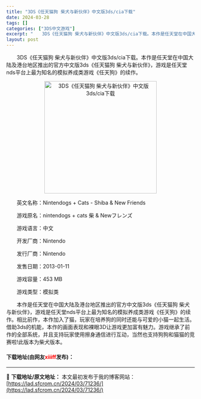 ```yaml
---
title: "3DS《任天猫狗 柴犬与新伙伴》中文版3ds/cia下载"
date: 2024-03-28
tags: []
categories: ["3DS中文游戏"]
excerpt: "　　3DS《任天猫狗 柴犬与新伙伴》中文版3ds/cia下载。本作是任天堂在中国大陆及港台地区推出的官方中文版3ds《任天猫狗 柴犬与新伙伴》，游戏是任天堂nds平台上最为知名的模拟养成类游戏《任天狗》的续作。 　　英文名称：Nintendogs + Cats - Shiba &amp; New F&hellip;"
layout: post
---
```


 <p>　　3DS《任天猫狗 柴犬与新伙伴》中文版3ds/cia下载。本作是任天堂在中国大陆及港台地区推出的官方中文版3ds《任天猫狗 柴犬与新伙伴》，游戏是任天堂nds平台上最为知名的模拟养成类游戏《任天狗》的续作。</p> <p align="center"><img align="" border="0" src="https://lad.sfcrom.cn/wp-content/uploads/2024/03/20240328_66054764c54c8.jpg" width="300" alt="3DS《任天猫狗 柴犬与新伙伴》中文版3ds/cia下载" /></p> <p>　　英文名称：Nintendogs + Cats - Shiba &amp; New Friends</p> <p>　　游戏原名：nintendogs + cats 柴 &amp; Newフレンズ</p> <p>　　游戏语言：中文</p> <p>　　开发厂商：Nintendo</p> <p>　　发行厂商：Nintendo</p> <p>　　发售日期：2013-01-11</p> <p>　　游戏容量：453 MB</p> <p>　　游戏类型：模拟类</p> <p>　　本作是任天堂在中国大陆及港台地区推出的官方中文版3ds《任天猫狗 柴犬与新伙伴》，游戏是任天堂nds平台上最为知名的模拟养成类游戏《任天狗》的续作。相比前作，本作加入了猫，玩家在培养狗的同时还能与可爱的小猫一起生活。借助3ds的机能，本作的画面表现和裸眼3D让游戏更加富有魅力。游戏继承了前作的全部系统，并且支持玩家使用擦身通信进行互动，当然也支持狗狗和猫猫的竞赛啦!此版本为柴犬版本。</p> <p><h4>下载地址(由网友<font color="red">xiiiff</font>发布)：</h4></p> 

---
📖 **下载地址/原文地址：** 本文最初发布于我的博客网站：[https://lad.sfcrom.cn/2024/03/71236/](https://lad.sfcrom.cn/2024/03/71236/)
